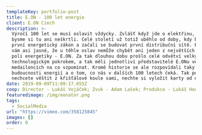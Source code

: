 ```yaml
---
templateKey: portfolio-post
title: E.ON - 100 let energie
client: E.ON Czech
description: >-
  Výročí 100 let se musí oslavit vždycky. Zvlášť když jde o elektřinu, bez které
  bysme si tu ani neškrtli. Celé století už totiž uběhlo od doby, kdy byl přijat
  první energetický zákon a začali se budovat první distribuční sítě. Proto je
  vám asi jasné, že u těhle oslav nemůže chybět ani jeden z největších hráču na
  poli energetiky - E.ON. Za tak dlouhou dobu prošlo celé odvětví velkým
  technologickým pokrokem, a tak měli jednotliví představitelé E.ONu ve svých
  medailoncích na co vzpomínat. Kromě historie se ale rozpovídali taky o
  budoucnosti energií a o tom, co nás v dalších 100 letech čeká. Tak pokud
  nechcete věštit z křišťálové koule sami, nechte si vyložit karty od nich.
date: 2019-09-09T11:09:17.655Z
coop: Director - Lukáš Vojáček; Zvuk - Adam Lašek; Produkce - Lukáš Hodis
featuredimage: /img/eonator.png
tags:
  - SocialMedia
url: "https://vimeo.com/358125845"
images: []
order: 0
---
```

